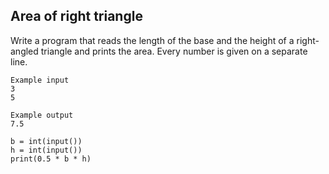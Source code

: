 ## Area of right triangle
Write a program that reads the length of the base and the height of a right-angled triangle and prints the area. Every number is given on a separate line.



```
Example input
3
5

Example output
7.5

```

```
b = int(input())
h = int(input())
print(0.5 * b * h)
```
